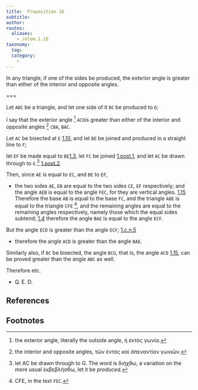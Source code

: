 ```yaml
---
title:  Proposition 16
subtitle:
author:
routes:
  aliases:
    - /elem.1.16
taxonomy:
  tag:
  category:
    -
---
```


In any triangle, if one of the sides be produced, the exterior angle is greater than either of the interior and opposite angles.

===

Let `ABC` be a triangle, and let one side of it `BC` be produced to `D`; 

I say that the exterior angle [^1] `ACD`is greater than either of the interior and opposite angles [^2] `CBA`, `BAC`.

Let `AC` be bisected at `E` [1.10], and let `BE` be joined and produced in a straight line to `F`;

let `EF` be made equal to `BE`[1.3], let `FC` be joined [1.post.1], and let `AC` be drawn through to `G` [^3] [1.post.2].

Then, since `AE` is equal to `EC`, and `BE` to `EF`, 

- the two sides `AE`, `EB` are equal to the two sides `CE`, `EF` respectively; and the angle `AEB` is equal to the angle `FEC`, for they are vertical angles. [1.15] Therefore the base `AB` is equal to the base `FC`, and the triangle `ABE` is equal to the triangle `CFE` [^4], and the remaining angles are equal to the remaining angles respectively, namely those which the equal sides subtend; [1.4] therefore the angle `BAE` is equal to the angle `ECF`.

But the angle `ECD` is greater than the angle `ECF`; [1.c.n.5] 

- therefore the angle `ACD` is greater than the angle `BAE`.

Similarly also, if `BC` be bisected, the angle `BCG`, that is, the angle `ACD` [1.15], can be proved greater than the angle `ABC` as well.

Therefore etc.

- Q. E. D.

## References

[1.3]: /elem.1.3 "Book 1 - Proposition 3"
[1.4]: /elem.1.4 "Book 1 - Proposition 4"
[1.10]: /elem.1.10 "Book 1 - Proposition 10"
[1.15]: /elem.1.15 "Book 1 - Proposition 15"
[1.post.1]: /elem.1.post.1 "Book 1 - Postulate 1"
[1.post.2]: /elem.1.post.2 "Book 1 - Postulate 2"
[1.c.n.5]: /elem.1.c.n.5 "Book 1 - Common Notion 5"

## Footnotes

[^1]: the exterior angle,
    literally <quote>the outside angle,</quote> <foreign lang="greek">ἡ ἐκτὸς γωνία</foreign>.

[^2]: the interior and opposite angles,
    <foreign lang="greek">τῶν ἐντὸς καὶ ἀπεναντίον γωνιῶν</foreign>.

[^3]: let AC be drawn through to G.
    The word is <foreign lang="greek">διήχθω</foreign>, a variation on the more usual <foreign lang="greek">ἐκβεβλήσθω</foreign>, <quote>let it be <em>produced</em>.</quote>

[^4]: CFE,
    in the text <quote>`FEC`.</quote>


